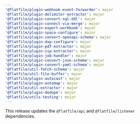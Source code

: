 ```yaml
---
'@flatfile/plugin-webhook-event-forwarder': major
'@flatfile/plugin-delimiter-extractor': major
'@flatfile/plugin-convert-sql-ddl': major
'@flatfile/plugin-connect-via-merge': major
'@flatfile/plugin-export-workbook': major
'@flatfile/plugin-space-configure': major
'@flatfile/plugin-convert-openapi-schema': major
'@flatfile/plugin-dxp-configure': major
'@flatfile/plugin-pdf-extractor': major
'@flatfile/plugin-zip-extractor': major
'@flatfile/plugin-job-handler': major
'@flatfile/plugin-convert-json-schema': major
'@flatfile/plugin-convert-yaml-schema': major
'@flatfile/util-fetch-schema': major
'@flatfile/util-file-buffer': major
'@flatfile/plugin-autocast': major
'@flatfile/plugin-automap': major
'@flatfile/util-extractor': major
'@flatfile/plugin-dedupe': major
'@flatfile/utils-testing': major
---
```


This release updates the `@flatfile/api` and `@flatfile/listener` dependencies.